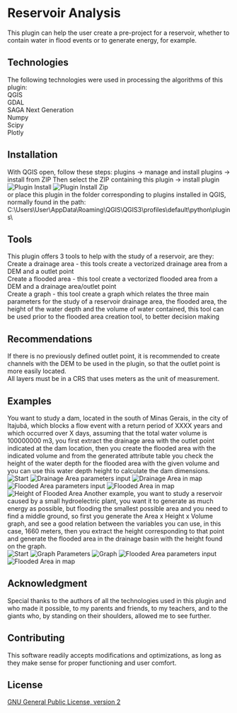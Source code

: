 # Reservoir Analysis

This plugin can help the user create a pre-project for a reservoir,
whether to contain water in flood events or to generate energy, for example.

## Technologies

The following technologies were used in processing the algorithms of this plugin:  
QGIS  
GDAL  
SAGA Next Generation  
Numpy  
Scipy  
Plotly  


## Installation

With QGIS open, follow these steps: plugins -> manage and install plugins -> install from ZIP
Then select the ZIP containing this plugin -> install plugin  
![Plugin Install](./imgs/installPlugin.png)
![Plugin Install Zip](./imgs/InstallPluginZip.png)    
or place this plugin in the folder corresponding to plugins installed in QGIS,
normally found in the path:   C:\Users\User\AppData\Roaming\QGIS\QGIS3\profiles\default\python\plugins\

## Tools
This plugin offers 3 tools to help with the study of a reservoir, are they:  
Create a drainage area - this tools create a vectorized drainage area from a DEM and a outlet point  
Create a flooded area - this tool create a vectorized flooded area from a DEM and a drainage area/outlet point  
Create a graph - this tool create a graph which relates the three main parameters for the study of a reservoir drainage area, the flooded area,
the height of the water depth and the volume of water contained,
this tool can be used prior to the flooded area creation tool, to better decision making

## Recommendations
If there is no previously defined outlet point, it is recommended to create channels with the DEM to be used in the plugin, so that the outlet point is more easily located.  
All layers must be in a CRS that uses meters as the unit of measurement.

## Examples
You want to study a dam, located in the south of Minas Gerais, in the city of Itajubá,
which blocks a flow event with a return period of XXXX years and which occurred over X days,
assuming that the total water volume is 100000000 m3,
you first extract the drainage area with the outlet point indicated at the dam location,
then you create the flooded area with the indicated volume and from the generated attribute table
you check the height of the water depth for the flooded area with the given volume and you can use this water depth height to calculate the dam dimensions.  
![Start](./imgs/start.png)
![Drainage Area parameters input](./imgs/DAcreate.png)
![Drainage Area in map](./imgs/DAlayer.png)
![Flooded Area parameters input](./imgs/FAcreate.png)
![Flooded Area in map](./imgs/FAlayer.png)
![Height of Flooded Area](./imgs/FAheight.png)
Another example, you want to study a reservoir caused by a small hydroelectric plant,
you want it to generate as much energy as possible,
but flooding the smallest possible area and you need to find a middle ground,
so first you generate the Area x Height x Volume graph,
and see a good relation between the variables you can use, in this case, 1660 meters,
then you extract the height corresponding to that point and generate
the flooded area in the drainage basin with the height found on the graph.  
![Start](./imgs/start.png)
![Graph Parameters](./imgs/graphParameters.png)
![Graph](./imgs/newplot.png)
![Flooded Area parameters input](./imgs/hydroeletricFloodedAreaParameters.png)
![Flooded Area in map](./imgs/hydroeletricFloodedAreaLayer.png)
## Acknowledgment

Special thanks to the authors of all the technologies used in this plugin and who made it possible,
to my parents and friends, to my teachers, and to the giants who, by standing on their shoulders,
allowed me to see further.

## Contributing

This software readily accepts modifications and optimizations, as long as they make sense for proper functioning and user comfort.

## License

[GNU General Public License, version 2](https://www.gnu.org/licenses/old-licenses/gpl-2.0.html.en)
